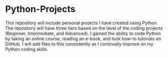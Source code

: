 # Python-Projects

This repository will include personal projects I have created using Python. The repository will have three tiers based on the level of the coding projects (Beginner, Intermediate, and Advanced). I gained the ability to code Python by taking an online course, reading an e-book, and look how-to tutorials on GitHub. I will add files to this consistently as I continuely improve on my Python coding skills. 
